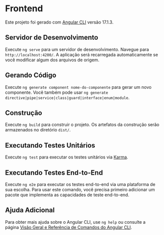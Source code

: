 # Frontend

Este projeto foi gerado com [Angular CLI](https://github.com/angular/angular-cli) versão 17.1.3.

## Servidor de Desenvolvimento

Execute `ng serve` para um servidor de desenvolvimento. Navegue para `http://localhost:4200/`. A aplicação será recarregada automaticamente se você modificar algum dos arquivos de origem.

## Gerando Código

Execute `ng generate component nome-do-componente` para gerar um novo componente. Você também pode usar `ng generate directive|pipe|service|class|guard|interface|enum|module`.

## Construção

Execute `ng build` para construir o projeto. Os artefatos da construção serão armazenados no diretório `dist/`.

## Executando Testes Unitários

Execute `ng test` para executar os testes unitários via [Karma](https://karma-runner.github.io).

## Executando Testes End-to-End

Execute `ng e2e` para executar os testes end-to-end via uma plataforma de sua escolha. Para usar este comando, você precisa primeiro adicionar um pacote que implementa as capacidades de teste end-to-end.

## Ajuda Adicional

Para obter mais ajuda sobre o Angular CLI, use `ng help` ou consulte a página [Visão Geral e Referência de Comandos do Angular CLI](https://angular.io/cli).

